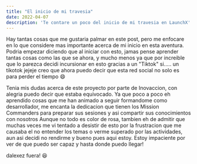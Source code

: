 ```yaml
---
title: "El inicio de mi travesia"
date: 2022-04-07
description: 'Te contare un poco del inicio de mi travesia en LaunchX'
---
```


Hay tantas cosas que me gustaria palmar en este post, pero me enfocare en lo que considere mas importante acerca de mi inicio en esta aventura.
Podria empezar diciendo que al iniciar con esto, jamas pense aprender tantas cosas como las que se ahora, y mucho menos ya que por increible que
lo parezca decidi incursionar en esto gracias a un "Tiktok" si.....  un tikotok jejeje creo que ahora puedo decir que esta red social no solo es
para perder el tiempo 😄

Tenia mis dudas acerca de este proyecto por parte de Inovaccion, con alegria puedo decir que estaba equivocado. Ya que poco a poco eh aprendido cosas
que me han animado a seguir formandome como desarrollador, me encanta la dedicacion que tienen los Mission Commanders para preparar sus sesiones y asi
compartir sus conocimientos con nosotros
Aunque no todo es color de rosa, tambien eh de admitir que muchas veces me vi tentado a desistir de esto por la frustracion que me causaba el no entender
los temas o verme superado por las actividades, aun asi decidi no rendirme y bueno pues aqui estoy. Estoy impaciente por ver de que puedo ser capaz
y hasta donde puedo llegar!

dalexez fuera! 😆
